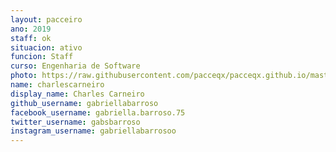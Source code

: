 ```yaml
---
layout: pacceiro
ano: 2019
staff: ok
situacion: ativo
funcion: Staff
curso: Engenharia de Software
photo: https://raw.githubusercontent.com/pacceqx/pacceqx.github.io/master/assets/pic/bolsistas/pacce (8).png
name: charlescarneiro
display_name: Charles Carneiro
github_username: gabriellabarroso
facebook_username: gabriella.barroso.75
twitter_username: gabsbarroso
instagram_username: gabriellabarrosoo
---
```



